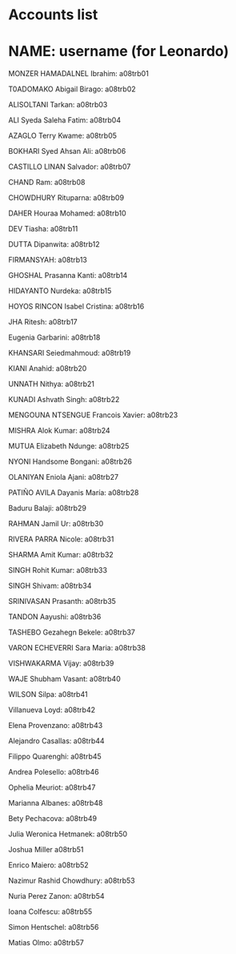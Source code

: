 # Accounts list
# NAME: username (for Leonardo)

MONZER HAMADALNEL Ibrahim:  a08trb01

T0ADOMAKO Abigail Birago:  a08trb02

ALISOLTANI Tarkan:  a08trb03

ALI Syeda Saleha Fatim:  a08trb04

AZAGLO Terry Kwame:  a08trb05

BOKHARI Syed Ahsan Ali:  a08trb06

CASTILLO LINAN Salvador:  a08trb07

CHAND Ram:  a08trb08

CHOWDHURY Rituparna:  a08trb09

DAHER Houraa Mohamed:  a08trb10

DEV Tiasha:  a08trb11

DUTTA Dipanwita:  a08trb12 

FIRMANSYAH:  a08trb13

GHOSHAL Prasanna Kanti:  a08trb14

HIDAYANTO Nurdeka:  a08trb15

HOYOS RINCON Isabel Cristina:  a08trb16

JHA Ritesh:  a08trb17

Eugenia Garbarini:  a08trb18

KHANSARI Seiedmahmoud:  a08trb19

KIANI Anahid:  a08trb20

UNNATH Nithya:  a08trb21

KUNADI Ashvath Singh:  a08trb22

MENGOUNA NTSENGUE Francois Xavier:  a08trb23

MISHRA Alok Kumar:  a08trb24

MUTUA Elizabeth Ndunge:  a08trb25

NYONI Handsome Bongani:  a08trb26

OLANIYAN Eniola Ajani:  a08trb27

PATIÑO AVILA Dayanis María:  a08trb28

Baduru Balaji:  a08trb29

RAHMAN Jamil Ur:  a08trb30

RIVERA PARRA Nicole:  a08trb31

SHARMA Amit Kumar:  a08trb32

SINGH Rohit Kumar:  a08trb33

SINGH Shivam:  a08trb34

SRINIVASAN Prasanth:  a08trb35

TANDON Aayushi:  a08trb36

TASHEBO Gezahegn Bekele:  a08trb37

VARON ECHEVERRI Sara Maria:  a08trb38

VISHWAKARMA Vijay:  a08trb39

WAJE Shubham Vasant:  a08trb40

WILSON Silpa:  a08trb41

Villanueva Loyd: a08trb42

Elena Provenzano: a08trb43

Alejandro Casallas: a08trb44

Filippo Quarenghi: a08trb45

Andrea Polesello: a08trb46

Ophelia Meuriot: a08trb47

Marianna Albanes: a08trb48

Bety Pechacova: a08trb49

Julia Weronica Hetmanek: a08trb50

Joshua Miller a08trb51

Enrico Maiero: a08trb52

Nazimur Rashid Chowdhury: a08trb53

Nuria Perez Zanon: a08trb54

Ioana Colfescu: a08trb55

Simon Hentschel: a08trb56

Matias Olmo: a08trb57

